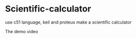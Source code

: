 # Scientific-calculator
use c51  language, keil  and  proteus make a scientific calculator 


The demo video
